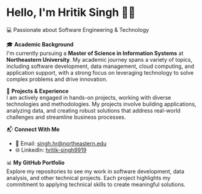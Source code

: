 # Hello, I'm Hritik Singh 👋🏻  
💻 Passionate about Software Engineering & Technology

🎓 **Academic Background**  
I'm currently pursuing a **Master of Science in Information Systems** at **Northeastern University**. My academic journey spans a variety of topics, including software development, data management, cloud computing, and application support, with a strong focus on leveraging technology to solve complex problems and drive innovation.

📝 **Projects & Experience**  
I am actively engaged in hands-on projects, working with diverse technologies and methodologies. My projects involve building applications, analyzing data, and creating robust solutions that address real-world challenges and streamline business processes.

📬 **Connect With Me**

- 📧 Email: [singh.hr@northeastern.edu](mailto:singh.hr@northeastern.edu)
- 🌐 LinkedIn: [hritik-singh9919](https://www.linkedin.com/in/hritik-singh9919)

📊 **My GitHub Portfolio**  
Explore my repositories to see my work in software development, data analysis, and other technical projects. Each project highlights my commitment to applying technical skills to create meaningful solutions.

